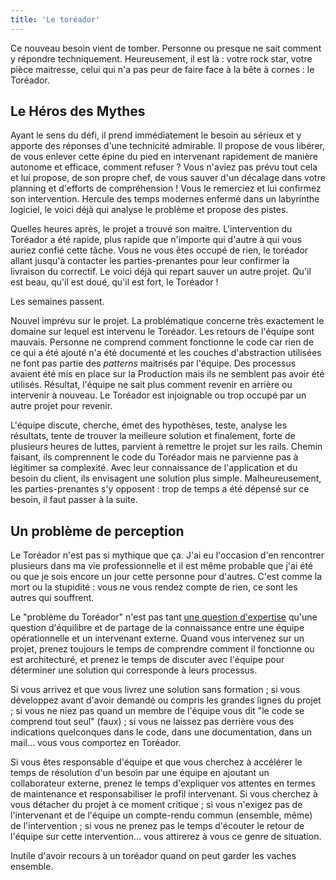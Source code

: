 ```yaml
---
title: 'Le toréador'
---
```


Ce nouveau besoin vient de tomber. Personne ou presque ne sait comment y répondre techniquement. Heureusement, il est là : votre rock star, votre pièce maitresse, celui qui n'a pas peur de faire face à la bête à cornes : le Toréador.

<!-- more -->

## Le Héros des Mythes

Ayant le sens du défi, il prend immédiatement le besoin au sérieux et y apporte des réponses d'une technicité admirable. Il propose de vous libérer, de vous enlever cette épine du pied en intervenant rapidement de manière autonome et efficace, comment refuser ? Vous n'aviez pas prévu tout cela et lui propose, de son propre chef, de vous sauver d'un décalage dans votre planning et d'efforts de compréhension ! Vous le remerciez et lui confirmez son intervention. Hercule des temps modernes enfermé dans un labyrinthe logiciel, le voici déjà qui analyse le problème et propose des pistes.

Quelles heures après, le projet a trouvé son maitre. L'intervention du Toréador a été rapide, plus rapide que n'importe qui d'autre à qui vous auriez confié cette tâche. Vous ne vous êtes occupé de rien, le toréador allant jusqu'à contacter les parties-prenantes pour leur confirmer la livraison du correctif. Le voici déjà qui repart sauver un autre projet. Qu'il est beau, qu'il est doué, qu'il est fort, le Toréador !

Les semaines passent.

Nouvel imprévu sur le projet. La problématique concerne très exactement le domaine sur lequel est intervenu le Toréador. Les retours de l'équipe sont mauvais. Personne ne comprend comment fonctionne le code car rien de ce qui a été ajouté n'a été documenté et les couches d'abstraction utilisées ne font pas partie des _patterns_ maitrisés par l'équipe. Des processus avaient été mis en place sur la Production mais ils ne semblent pas avoir été utilisés. Résultat, l'équipe ne sait plus comment revenir en arrière ou intervenir à nouveau. Le Toréador est injoignable ou trop occupé par un autre projet pour revenir.

L'équipe discute, cherche, émet des hypothèses, teste, analyse les résultats, tente de trouver la meilleure solution et finalement, forte de plusieurs heures de luttes, parvient à remettre le projet sur les rails. Chemin faisant, ils comprennent le code du Toréador mais ne parvienne pas à légitimer sa complexité. Avec leur connaissance de l'application et du besoin du client, ils envisagent une solution plus simple. Malheureusement, les parties-prenantes s'y opposent : trop de temps a été dépensé sur ce besoin, il faut passer à la suite.

## Un problème de perception

Le Toréador n'est pas si mythique que ça. J'ai eu l'occasion d'en rencontrer plusieurs dans ma vie professionnelle et il est même probable que j'ai été ou que je sois encore un jour cette personne pour d'autres. C'est comme la mort ou la stupidité : vous ne vous rendez compte de rien, ce sont les autres qui souffrent.

Le "problème du Toréador" n'est pas tant [une question d'expertise](/notes/2015-09-expert-ou-pas/) qu'une question d'équilibre et de partage de la connaissance entre une équipe opérationnelle et un intervenant externe. Quand vous intervenez sur un projet, prenez toujours le temps de comprendre comment il fonctionne ou est architecturé, et prenez le temps de discuter avec l'équipe pour déterminer une solution qui corresponde à leurs processus.

Si vous arrivez et que vous livrez une solution sans formation ; si vous développez avant d'avoir demandé ou compris les grandes lignes du projet ; si vous ne niez pas quand un membre de l'équipe vous dit "le code se comprend tout seul" (faux) ; si vous ne laissez pas derrière vous des indications quelconques dans le code, dans une documentation, dans un mail… vous vous comportez en Toréador.

Si vous êtes responsable d'équipe et que vous cherchez à accélérer le temps de résolution d'un besoin par une équipe en ajoutant un collaborateur externe, prenez le temps d'expliquer vos attentes en termes de maintenance et responsabiliser le profil intervenant. Si vous cherchez à vous détacher du projet à ce moment critique ; si vous n'exigez pas de l'intervenant et de l'équipe un compte-rendu commun (ensemble, même) de l'intervention ; si vous ne prenez pas le temps d'écouter le retour de l'équipe sur cette intervention… vous attirerez à vous ce genre de situation.

Inutile d'avoir recours à un toréador quand on peut garder les vaches ensemble.
